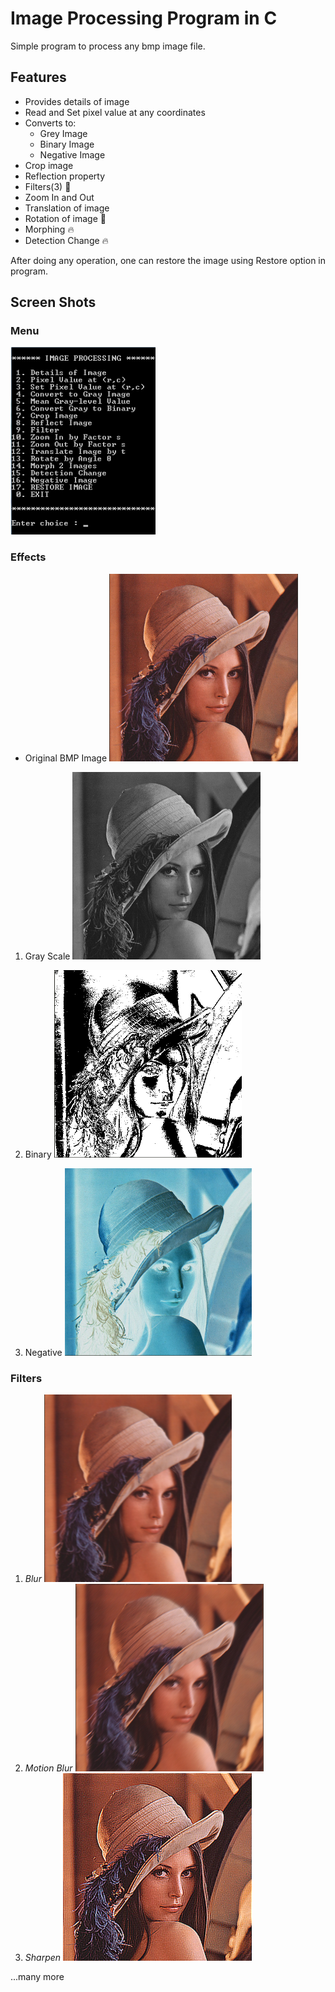 # Image Processing Program in C
Simple program to process any bmp image file.

## Features
- Provides details of image
- Read and Set pixel value at any coordinates
- Converts to:
	- Grey Image
	- Binary Image
	- Negative Image
- Crop image
- Reflection property
- Filters(3) :rocket:
- Zoom In and Out 
- Translation of image
- Rotation of image :rocket:
- Morphing :fire:
- Detection Change :fire:

After doing any operation, one can restore the image using Restore option in program.

## Screen Shots
### Menu
<img src="/ScreenShots/menu.png" height="300">	

### Effects
- Original BMP Image
	<img src="/ScreenShots/original.png" height="300">

1. Gray Scale
	<img src="/ScreenShots/grey.png" height="300">

2. Binary
	<img src="/ScreenShots/binary.png" height="300">

3. Negative
	<img src="/ScreenShots/negative.png" height="300">

### Filters
1. *Blur*
	<img src="/ScreenShots/filter_1.png" height="300">
2. *Motion Blur*
	<img src="/ScreenShots/filter_2.png" height="300">
3. *Sharpen*
	<img src="/ScreenShots/filter_3.png" height="300">

...many more





